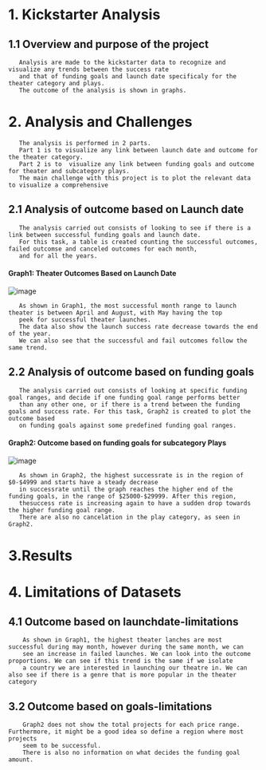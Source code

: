 # 1. Kickstarter Analysis
##   1.1 Overview and purpose of the project
       Analysis are made to the kickstarter data to recognize and visualize any trends between the success rate 
       and that of funding goals and launch date specificaly for the theater category and plays. 
       The outcome of the analysis is shown in graphs.
# 2. Analysis and Challenges
       The analysis is performed in 2 parts.
       Part 1 is to visualize any link between launch date and outcome for the theater category.
       Part 2 is to  visualize any link between funding goals and outcome for theater and subcategory plays.
       The main challenge with this project is to plot the relevant data to visualize a comprehensive 
##   2.1 Analysis of outcome based on Launch date
       The analysis carried out consists of looking to see if there is a link between successful funding goals and launch date.
       For this task, a table is created counting the successful outcomes, failed outcomse and canceled outcomes for each month,
       and for all the years.
       
 #### Graph1: Theater Outcomes Based on Launch Date      
![image](https://user-images.githubusercontent.com/85843030/123470156-00e03f00-d5c2-11eb-9565-8d022e413679.png)
       
       As shown in Graph1, the most successful month range to launch theater is between April and August, with May having the top 
       peek for successful theater launches.
       The data also show the launch success rate decrease towards the end of the year.
       We can also see that the successful and fail outcomes follow the same trend. 

##     2.2 Analysis of outcome based on funding goals
       The analysis carried out consists of looking at specific funding goal ranges, and decide if one funding goal range performs better
       than any other one, or if there is a trend between the funding goals and success rate. For this task, Graph2 is created to plot the outcome based
       on funding goals against some predefined funding goal ranges.
       
#### Graph2: Outcome based on funding goals for subcategory Plays
![image](https://user-images.githubusercontent.com/85843030/123492745-60514580-d5e8-11eb-9585-e0c8a30f0413.png)
       
       As shown in Graph2, the highest successrate is in the region of $0-$4999 and starts have a steady decrease 
       in successrate until the graph reaches the higher end of the funding goals, in the range of $25000-$29999. After this region, 
       thesuccess rate is increasing again to have a sudden drop towards the higher funding goal range.
       There are also no cancelation in the play category, as seen in Graph2.
       
# 3.Results       
       
       
# 4. Limitations of Datasets
##   4.1 Outcome based on launchdate-limitations
        As shown in Graph1, the highest theater lanches are most successful during may month, however during the same month, we can
        see an increase in failed launches. We can look into the outcome proportions. We can see if this trend is the same if we isolate
        a country we are interested in launching our theatre in. We can also see if there is a genre that is more popular in the theater category
        
        
##   3.2 Outcome based on goals-limitations
        Graph2 does not show the total projects for each price range. Furthermore, it might be a good idea so define a region where most projects 
        seem to be successful.
        There is also no information on what decides the funding goal amount.
           
        

       
    
       
       
       
       
       
       
